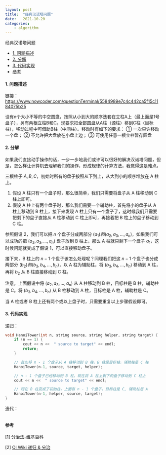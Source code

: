 ```yaml
---
layout: post
title:  "经典汉诺塔问题"
date:   2021-10-20
categories: 
    - algorithm
---
```


<head>
    <script src="https://cdn.mathjax.org/mathjax/latest/MathJax.js?config=TeX-AMS-MML_HTMLorMML" type="text/javascript"></script>
    <script type="text/x-mathjax-config">
        MathJax.Hub.Config({
            tex2jax: {
            skipTags: ['script', 'noscript', 'style', 'textarea', 'pre'],
            inlineMath: [['$','$']]
            }
        });
    </script>
</head>

经典汉诺塔问题

- [1. 问题描述](#1-问题描述)
- [2. 分解](#2-分解)
- [3. 代码实现](#3-代码实现)
- [参考](#参考)

#### 1. 问题描述

链接：https://www.nowcoder.com/questionTerminal/5584989e7c4c442ca5f15c1184075b25

设有n个大小不等的中空圆盘，按照从小到大的顺序迭套在立柱A上（最上面是1号盘子），另有两根立柱B和C。现要求把全部圆盘从A柱（源柱）移到C柱（目标柱），移动过程中可借助B柱（中间柱）。移动时有如下的要求：
① 一次只许移动一个盘；
② 不允许把大盘放在小盘上边；
③ 可使用任意一根立柱暂存圆盘

#### 2. 分解

如果我们直接动手操作的话，一步一步地我们或许可以很好的解决汉诺塔问题，但是，怎么样让计算机去理解我们的操作，形成规律的计算方法，我觉得这是难点。

三根柱子 $A,B,C$，初始时所有的盘子按照从下到上，从大到小的顺序堆放在 A 柱上。

1. 假设 A 柱只有一个盘子时，那么很简单，我们只需要将盘子从 A 柱移动到 C 柱上即可。
2. 假设 A 柱上有两个盘子时，那么我们需要一个辅助柱，首先将小的盘子从 A 柱上移动到 B 柱上，接下来发现 A 柱上只有一个盘子了，这时候我们只需要把剩下的盘子直接从 A 柱移动到 C 柱上即可，再接着把 B 柱上的盘子移动到 C 柱。

参照假设 2，我们可以把 ${n}$ 个盘子分成两部分 ${(a_1) 和 (a_2, a_3,...,a_n)}$，如果我们可以成功的把 $(a_2, a_3,...,a_n)$ 盘子放到 B 柱上，那么 A 柱就只剩下一个盘子 $a_1$，这时候问题就变成了假设 1，可以直接移动盘子。

接下来，B 柱上的 ${n - 1}$ 个盘子该怎么处理呢？同理我们把这 ${n - 1}$ 个盘子也分成两部分 ${(b_2) 和 (b_3, b_4,...,b_n)}$，以 A 柱为辅助柱，将 $(b_3, b_4,...,b_n)$ 移动到 A 柱，再将 ${b_2}$ 从 B 柱直接移动到 C 柱。

注意，上面假设中将 $(a_2, a_3,...,a_n)$ 从 A 柱移动到 B 柱，目标柱是 B 柱，辅助柱是 C。将 $(b_3, b_4,...,b_n)$ 从 B 柱移动到 A 柱，目标柱是 A 柱，辅助柱是 C。

当 A 柱或者 B 柱上还有两个或以上盘子时，只需要重复以上步骤假设即可。

#### 3. 代码实现

递归：

```C++
void HanoiTower(int n, string source, string helper, string target) {
    if (n == 1) {
        cout << n <<  " source to target" << endl;
        return;
    }

    // 首先将 n - 1 个盘子从 A 柱移动到 B 柱，B 柱是目标柱，辅助柱是 C 柱
    HanoiTower(n-1, source, target, helper);

    // n - 1 个盘子已经移动到 B 柱，现在将 A 柱上剩下的盘子移动到 C 柱上
    cout << n <<  " source to target" << endl;

    // 现在 B 柱变成了初始柱，上面有 n - 1 个盘子，目标柱是 C, 辅助柱是 A
    HanoiTower(n-1, helper, source, target);
}
```

迭代：

```C++
```

#### 参考

<div id="refer-anchor-1"></div>

[1] [分治法-维基百科](https://zh.wikipedia.org/zh-hans/%E5%88%86%E6%B2%BB%E6%B3%95)

<div id="refer-anchor-2"></div>

[2] [ OI Wiki 递归 & 分治](https://oi-wiki.org/basic/divide-and-conquer/)
